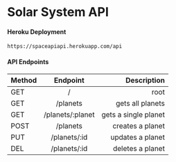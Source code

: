 # Solar System API

#### Heroku Deployment
`https://spaceapiapi.herokuapp.com/api`

#### API Endpoints

| Method   |      Endpoint      |  Description |
|----------|:------------------:|-----------------:|
| GET |      /       |         root      |
| GET |    /planets   |   gets all planets |
| GET | /planets/:planet |    gets a single planet |
| POST |    /planets   |   creates a planet |
| PUT | /planets/:id |    updates a planet |
| DEL |    /planets/:id   |   deletes a planet |


